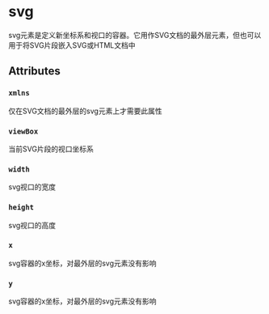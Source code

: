 # svg

svg元素是定义新坐标系和视口的容器。它用作SVG文档的最外层元素，但也可以用于将SVG片段嵌入SVG或HTML文档中

## Attributes

### `xmlns`

仅在SVG文档的最外层的svg元素上才需要此属性

### `viewBox`

当前SVG片段的视口坐标系

### `width`

svg视口的宽度

### `height`

svg视口的高度

### `x`

svg容器的x坐标，对最外层的svg元素没有影响

### `y`

svg容器的x坐标，对最外层的svg元素没有影响

